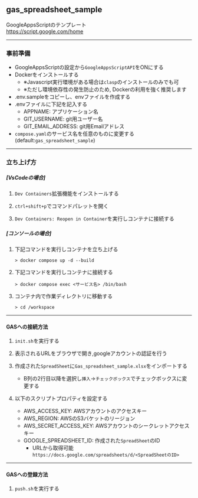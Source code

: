 ## gas_spreadsheet_sample

GoogleAppsScriptのテンプレート  
https://script.google.com/home

---

### 事前準備

* GoogleAppsScriptの設定から`GoogleAppsScriptAPI`をONにする
* Dockerをインストールする
  * ※Javascript実行環境がある場合は`clasp`のインストールのみでも可
  * ※ただし環境依存性の発生防止のため, Dockerの利用を強く推奨します
* .env.sampleをコピーし、envファイルを作成する
* .envファイルに下記を記入する
  * APPNAME: アプリケーション名
  * GIT_USERNAME: git用ユーザー名
  * GIT_EMAIL_ADDRESS: git用Emailアドレス
* `compose.yaml`のサービス名を任意のものに変更する (default:`gas_spreadsheet_sample`)

---

### 立ち上げ方

##### [VsCodeの場合]

1. `Dev Containers`拡張機能をインストールする

2. `ctrl+shift+p`でコマンドパレットを開く

3. `Dev Containers: Reopen in Container`を実行しコンテナに接続する

##### [コンソールの場合]

1. 下記コマンドを実行しコンテナを立ち上げる
   ```
   > docker compose up -d --build
   ```

2. 下記コマンドを実行しコンテナに接続する
   ```
   > docker compose exec <サービス名> /bin/bash
   ```

3. コンテナ内で作業ディレクトリに移動する
   ```
   > cd /workspace
   ```

---

#### GASへの接続方法

1. `init.sh`を実行する

2. 表示されるURLをブラウザで開き,googleアカウントの認証を行う

3. 作成された`SpreadSheet`に`Gas_spreadsheet_sample.xlsx`をインポートする
     * B列の2行目以降を選択し`挿入`→`チェックボックス`でチェックボックスに変更する

4. 以下のスクリプトプロパティを設定する
     * AWS_ACCESS_KEY: AWSアカウントのアクセスキー
     * AWS_REGION: AWSのS3バケットのリージョン
     * AWS_SECRET_ACCESS_KEY: AWSアカウントのシークレットアクセスキー
     * GOOGLE_SPREADSHEET_ID: 作成された`SpreadSheet`のID
          * URLから取得可能 `https://docs.google.com/spreadsheets/d/<SpreadSheetのID>`

---

#### GASへの登録方法

1. `push.sh`を実行する
